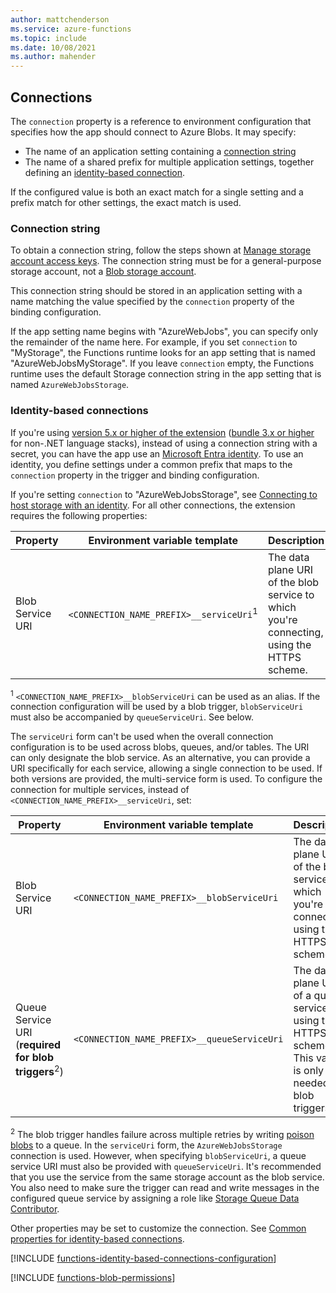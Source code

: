 ```yaml
---
author: mattchenderson
ms.service: azure-functions
ms.topic: include
ms.date: 10/08/2021
ms.author: mahender
---
```


## Connections

The `connection` property is a reference to environment configuration that specifies how the app should connect to Azure Blobs. It may specify:

- The name of an application setting containing a [connection string](#connection-string)
- The name of a shared prefix for multiple application settings, together defining an [identity-based connection](#identity-based-connections).

If the configured value is both an exact match for a single setting and a prefix match for other settings, the exact match is used.

### Connection string

To obtain a connection string, follow the steps shown at [Manage storage account access keys](../articles/storage/common/storage-account-keys-manage.md). The connection string must be for a general-purpose storage account, not a [Blob storage account](../articles/storage/common/storage-account-overview.md#types-of-storage-accounts).

This connection string should be stored in an application setting with a name matching the value specified by the `connection` property of the binding configuration.

If the app setting name begins with "AzureWebJobs", you can specify only the remainder of the name here. For example, if you set `connection` to "MyStorage", the Functions runtime looks for an app setting that is named "AzureWebJobsMyStorage". If you leave `connection` empty, the Functions runtime uses the default Storage connection string in the app setting that is named `AzureWebJobsStorage`.

### Identity-based connections

If you're using [version 5.x or higher of the extension](../articles/azure-functions/functions-bindings-storage-blob.md#install-extension) ([bundle 3.x or higher](../articles/azure-functions/functions-bindings-storage-blob.md?tabs=extensionv3#install-bundle) for non-.NET language stacks), instead of using a connection string with a secret, you can have the app use an [Microsoft Entra identity](../articles/active-directory/fundamentals/active-directory-whatis.md). To use an identity, you define settings under a common prefix that maps to the `connection` property in the trigger and binding configuration.

If you're setting `connection` to "AzureWebJobsStorage", see [Connecting to host storage with an identity](../articles/azure-functions/functions-reference.md#connecting-to-host-storage-with-an-identity). For all other connections, the extension requires the following properties: 

| Property                  | Environment variable template                       | Description                                | Example value |
|---------------------------|-----------------------------------------------------|--------------------------------------------|---------|
| Blob Service URI | `<CONNECTION_NAME_PREFIX>__serviceUri`<sup>1</sup>  | The data plane URI of the blob service to which you're connecting, using the HTTPS scheme. | https://<storage_account_name>.blob.core.windows.net |

<sup>1</sup> `<CONNECTION_NAME_PREFIX>__blobServiceUri` can be used as an alias. If the connection configuration will be used by a blob trigger, `blobServiceUri` must also be accompanied by `queueServiceUri`. See below.

The `serviceUri` form  can't be used when the overall connection configuration is to be used across blobs, queues, and/or tables. The URI can only designate the blob service. As an alternative, you can provide a URI specifically for each service, allowing a single connection to be used. If both versions are provided, the multi-service form is used. To configure the connection for multiple services, instead of `<CONNECTION_NAME_PREFIX>__serviceUri`, set:

| Property                  | Environment variable template                       | Description                                | Example value |
|---------------------------|-----------------------------------------------------|--------------------------------------------|---------|
| Blob Service URI | `<CONNECTION_NAME_PREFIX>__blobServiceUri` | The data plane URI of the blob service to which you're connecting, using the HTTPS scheme. | https://<storage_account_name>.blob.core.windows.net |
| Queue Service URI (**required for blob triggers**<sup>2</sup>)  | `<CONNECTION_NAME_PREFIX>__queueServiceUri` | The data plane URI of a queue service, using the HTTPS scheme. This value is only needed for blob triggers. | https://<storage_account_name>.queue.core.windows.net |

<sup>2</sup> The blob trigger handles failure across multiple retries by writing [poison blobs] to a queue. In the `serviceUri` form, the `AzureWebJobsStorage` connection is used. However, when specifying `blobServiceUri`, a queue service URI must also be provided with `queueServiceUri`. It's recommended that you use the service from the same storage account as the blob service. You also need to make sure the trigger can read and write messages in the configured queue service by assigning a role like [Storage Queue Data Contributor](../articles/role-based-access-control/built-in-roles.md#storage-queue-data-contributor). 

Other properties may be set to customize the connection. See [Common properties for identity-based connections](../articles/azure-functions/functions-reference.md#common-properties-for-identity-based-connections).

[!INCLUDE [functions-identity-based-connections-configuration](./functions-identity-based-connections-configuration.md)]

[!INCLUDE [functions-blob-permissions](./functions-blob-permissions.md)]

[poison blobs]: ../articles/azure-functions/functions-bindings-storage-blob-trigger.md#poison-blobs

